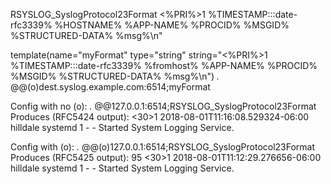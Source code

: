 RSYSLOG_SyslogProtocol23Format
<%PRI%>1 %TIMESTAMP:::date-rfc3339% %HOSTNAME% %APP-NAME% %PROCID% %MSGID% %STRUCTURED-DATA% %msg%\n"

template(name="myFormat" type="string"
   string="<%PRI%>1 %TIMESTAMP:::date-rfc3339% %fromhost% %APP-NAME% %PROCID% %MSGID% %STRUCTURED-DATA% %msg%\n")
*.* @@(o)dest.syslog.example.com:6514;myFormat

Config with no (o):
*.* @@127.0.0.1:6514;RSYSLOG_SyslogProtocol23Format
Produces (RFC5424 output):
<30>1 2018-08-01T11:16:08.529324-06:00 hilldale systemd 1 - -  Started System Logging Service.

Config with (o):
*.* @@(o)127.0.0.1:6514;RSYSLOG_SyslogProtocol23Format
Produces (RFC5425 output):
95 <30>1 2018-08-01T11:12:29.276656-06:00 hilldale systemd 1 - -  Started System Logging Service.
